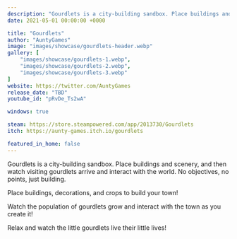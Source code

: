 ```yaml
---
description: "Gourdlets is a city-building sandbox. Place buildings and scenery, and then watch visiting gourdlets arrive and interact with the world. No objectives, no points, just building."
date: 2021-05-01 00:00:00 +0000

title: "Gourdlets"
author: "AuntyGames"
image: "images/showcase/gourdlets-header.webp"
gallery: [
	"images/showcase/gourdlets-1.webp",
	"images/showcase/gourdlets-2.webp",
	"images/showcase/gourdlets-3.webp"
]
website: https://twitter.com/AuntyGames
release_date: "TBD"
youtube_id: "pRvDe_Ts2wA"

windows: true

steam: https://store.steampowered.com/app/2013730/Gourdlets
itch: https://aunty-games.itch.io/gourdlets

featured_in_home: false
---
```


Gourdlets is a city-building sandbox. Place buildings and scenery, and then watch visiting gourdlets arrive and interact with the world. No objectives, no points, just building.

Place buildings, decorations, and crops to build your town!

Watch the population of gourdlets grow and interact with the town as you create it!

Relax and watch the little gourdlets live their little lives!
